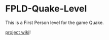 # FPLD-Quake-Level

This is a First Person level for the game Quake. 

[project wiki](https://github.com/ZetaKnight117/FPLD-Quake-Level/wiki)!
